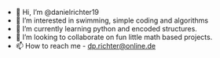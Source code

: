 - 👋 Hi, I’m @danielrichter19
- 👀 I’m interested in swimming, simple coding and algorithms
- 🌱 I’m currently learning python and encoded structures.
- 💞️ I’m looking to collaborate on fun little math based projects.
- 📫 How to reach me - dp.richter@online.de

<!---
danielrichter19/danielrichter19 is a ✨ special ✨ repository because its `README.md` (this file) appears on your GitHub profile.
You can click the Preview link to take a look at your changes.
--->

